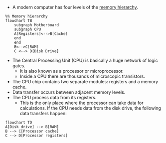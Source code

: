 - A modern computer has four levels of the [memory hierarchy](https://en.wikipedia.org/wiki/Memory_hierarchy).

```mermaid
%% Memory hierarchy
flowchart TB
    subgraph Motherboard
    subgraph CPU
	A[Registers]<-->B[Cache]
    end
    end
    B<-->C[RAM]
    C <--> D[Disk Drive]
```
- The Central Processing Unit (CPU) is basically a huge network of logic gates.
	- It is also known as a processor or microprocessor.
	- Inside a CPU there are thousands of microscopic transistors.
- The CPU chip contains two separate modules: registers and a memory cache.
- Data transfer occurs between adjacent memory levels.
- The CPU process data from its registers.
	- This is the only place where the processor can take data for calculations.
If the CPU needs data from the disk drive, the following data transfers happen:

```mermaid
flowchart TD
A[Disk drive] --> B[RAM]
B --> C[Processor cache]
C --> D[Processor registers]
```

